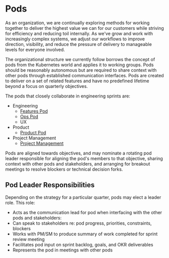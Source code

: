 # Pods

As an organization, we are continually exploring methods for working together to deliver the highest value we can for our customers while striving for efficiency and reducing toil internally. As we've grow and work with increasingly complex systems, we adjust our workflows to improve direction, visibility, and reduce the pressure of delivery to manageable levels for everyone involved.

The organizational structure we currently follow borrows the concept of pods from the Kubernetes world and applies it to working groups. Pods should be reasonably autonomous but are required to share context with other pods through established communication interfaces. Pods are created to deliver on a set of related features and have no predefined lifetime beyond a focus on quarterly objectives.

The pods that closely collaborate in engineering sprints are:

- Engineering
  - [Features Pod](../engineering/features-pod.md)
  - [Ops Pod](../engineering/ops-pod.md)
  - UX
- Product
  - [Product Pod](../product/product-pod.md)
- Project Management
  - [Project Management](pm-pod.md)

Pods are aligned towards objectives, and may nominate a rotating pod leader responsible for aligning the pod's members to that objective, sharing context with other pods and stakeholders, and arranging for breakout meetings to resolve blockers or technical decision forks.

## Pod Leader Responsibilities
Depending on the strategy for a particular quarter, pods may elect a leader role. This role:

* Acts as the communication lead for pod when interfacing with the other pods and stakeholders:
* Can speak to stakeholders re: pod progress, priorities, constraints, blockers
* Works with PM/SM to produce summary of work completed for sprint review meeting
* Facilitates pod input on sprint backlog, goals, and OKR deliverables
* Represents the pod in meetings with other pods
